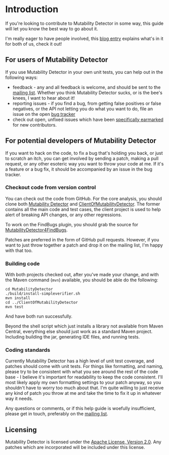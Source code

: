 # Introduction

If you're looking to contribute to Mutability Detector in some way, this guide will let you know the best way to go about it.

I'm really eager to have people involved, this [blog entry](http://mutability-detector.blogspot.co.uk/2013/08/meet-project-opportunity-to-join-open.html) explains what's in it for both of us, check it out!

## For users of Mutability Detector
If you use Mutability Detector in your own unit tests, you can help out in the following ways:
  * feedback - any and all feedback is welcome, and should be sent to the [mailing list](http://groups.google.com/group/mutability-detector). Whether you think Mutability Detector sucks, or is the bee's knees, I want to hear about it!
  * reporting issues - if you find a bug, from getting false positives or false negatives, or the API not letting you do what you want to do, file an issue on the open [bug tracker](https://github.com/MutabilityDetector/MutabilityDetector/issues)
  * check out open, unfixed issues which have been [specifically earmarked](https://github.com/MutabilityDetector/MutabilityDetector/labels/newcomer) for new contributors.

## For potential developers of Mutability Detector
If you want to hack on the code, to fix a bug that's holding you back, or just to scratch an itch, you can get involved by sending a patch, making a pull request, or any other esoteric way you want to throw your code at me. If it's a feature or a bug fix, it should be accompanied by an issue in the bug tracker.

### Checkout code from version control
You can check out the code from GitHub. For the core analysis, you should clone both [Mutability Detector](https://github.com/MutabilityDetector/MutabilityDetector) and [ClientOfMutabilityDetector](https://github.com/MutabilityDetector/ClientOfMutabilityDetector). The former contains all the main code and test cases, the client project is used to help alert of breaking API changes, or any other regressions. 

To work on the FindBugs plugin, you should grab the source for [MutabilityDetector4FindBugs](https://github.com/MutabilityDetector/MutabilityDetector4FindBugs).

Patches are preferred in the form of GitHub pull requests. However, if you want to just throw together a patch and drop it on the mailing list, I'm happy with that too.

### Building code
With both projects checked out, after you've made your change, and with the Maven command (`mvn`) available, you should be able do the following:

    cd MutabilityDetector
    ./build/install-simpleverifier.sh
    mvn install  
    cd ../ClientOfMutabilityDetector  
    mvn test
 

And have both run successfully.

Beyond the shell script which just installs a library not available from Maven Central, everything else should just work as a standard Maven project. Including building the jar, generating IDE files, and running tests.

### Coding standards

Currently Mutability Detector has a high level of unit test coverage, and patches should come with unit tests. For things like formatting, and naming, please try to be consistent with what you see around the rest of the code base - I believe it's important for readability to keep the code consistent. I'll most likely apply my own formatting settings to your patch anyway, so you shouldn't have to worry too much about that. I'm quite willing to just receive any kind of patch you throw at me and take the time to fix it up in whatever way it needs.

Any questions or comments, or if this help guide is woefully insufficient, please get in touch, preferably on the [mailing list](http://groups.google.com/group/mutability-detector).

## Licensing
Mutability Detector is licensed under the [Apache License, Version 2.0](http://www.apache.org/licenses/LICENSE-2.0.html). Any patches which are incorporated will be included under this license.


